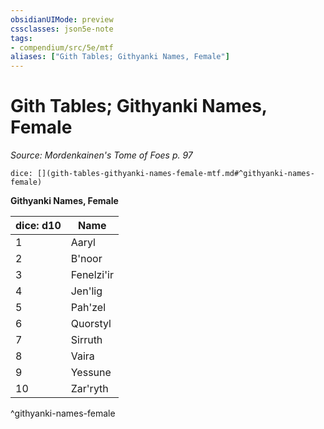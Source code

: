 ```yaml
---
obsidianUIMode: preview
cssclasses: json5e-note
tags:
- compendium/src/5e/mtf
aliases: ["Gith Tables; Githyanki Names, Female"]
---
```

# Gith Tables; Githyanki Names, Female
*Source: Mordenkainen's Tome of Foes p. 97* 

`dice: [](gith-tables-githyanki-names-female-mtf.md#^githyanki-names-female)`

**Githyanki Names, Female**

| dice: d10 | Name |
|-----------|------|
| 1 | Aaryl |
| 2 | B'noor |
| 3 | Fenelzi'ir |
| 4 | Jen'lig |
| 5 | Pah'zel |
| 6 | Quorstyl |
| 7 | Sirruth |
| 8 | Vaira |
| 9 | Yessune |
| 10 | Zar'ryth |
^githyanki-names-female
